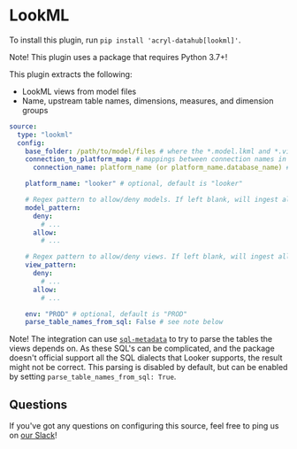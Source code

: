 # LookML

To install this plugin, run `pip install 'acryl-datahub[lookml]'`.

Note! This plugin uses a package that requires Python 3.7+!

This plugin extracts the following:

- LookML views from model files
- Name, upstream table names, dimensions, measures, and dimension groups

```yml
source:
  type: "lookml"
  config:
    base_folder: /path/to/model/files # where the *.model.lkml and *.view.lkml files are stored
    connection_to_platform_map: # mappings between connection names in the model files to platform names
      connection_name: platform_name (or platform_name.database_name) # for ex. my_snowflake_conn: snowflake.my_database

    platform_name: "looker" # optional, default is "looker"

    # Regex pattern to allow/deny models. If left blank, will ingest all.
    model_pattern:
      deny:
        # ...
      allow:
        # ...

    # Regex pattern to allow/deny views. If left blank, will ingest all.
    view_pattern:
      deny:
        # ...
      allow:
        # ...

    env: "PROD" # optional, default is "PROD"
    parse_table_names_from_sql: False # see note below
```

Note! The integration can use [`sql-metadata`](https://pypi.org/project/sql-metadata/) to try to parse the tables the
views depends on. As these SQL's can be complicated, and the package doesn't official support all the SQL dialects that
Looker supports, the result might not be correct. This parsing is disabled by default, but can be enabled by setting
`parse_table_names_from_sql: True`.

## Questions

If you've got any questions on configuring this source, feel free to ping us on [our Slack](https://slack.datahubproject.io/)!
